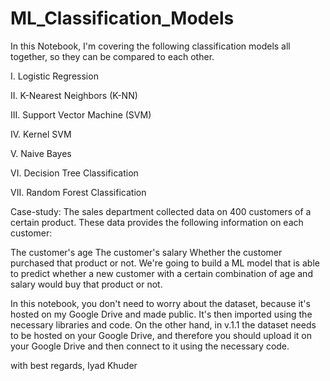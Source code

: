 # ML_Classification_Models

In this Notebook, I'm covering the following classification models all together, so they can be compared to each other.

I. Logistic Regression

II. K-Nearest Neighbors (K-NN)

III. Support Vector Machine (SVM)

IV. Kernel SVM

V. Naive Bayes

VI. Decision Tree Classification

VII. Random Forest Classification

Case-study:
The sales department collected data on 400 customers of a certain product. These data provides the following information on each customer:

The customer's age
The customer's salary
Whether the customer purchased that product or not.
We're going to build a ML model that is able to predict whether a new customer with a certain combination of age and salary would buy that product or not.


In this notebook, you don't need to worry about the dataset, because it's hosted on my Google Drive and made public. It's then imported using the necessary libraries and code. On the other hand, in v.1.1 the dataset needs to be hosted on your Google Drive, and therefore you should upload it on your Google Drive and then connect to it using the necessary code.


with best regards,
Iyad Khuder
